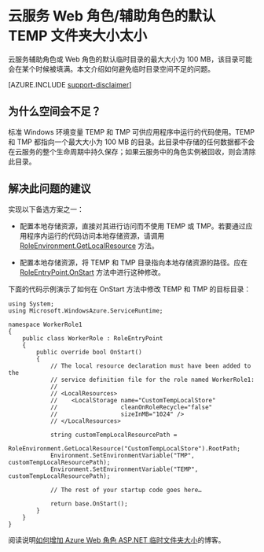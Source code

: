 <properties
   pageTitle="角色的默认 TEMP 文件夹大小太小 | Azure"
   description="云服务角色的 TEMP 文件夹的空间有限。本文针对如何避免磁盘空间不足的问题提供了一些建议。"
   services="cloud-services"
   documentationCenter=""
   authors="simonxjx"
   manager="felixwu"
   editor=""
   tags="top-support-issue"/>
<tags
   ms.service="cloud-services"
   ms.devlang="na"
   ms.topic="article"
   ms.tgt_pltfrm="na"
   ms.workload="tbd"
   ms.date="1/6/2017"
   wacn.date="04/27/2017"
   ms.author="v-six" />


# 云服务 Web 角色/辅助角色的默认 TEMP 文件夹大小太小

云服务辅助角色或 Web 角色的默认临时目录的最大大小为 100 MB，该目录可能会在某个时候被填满。本文介绍如何避免临时目录空间不足的问题。

[AZURE.INCLUDE [support-disclaimer](../../includes/support-disclaimer.md)]

## 为什么空间会不足？

标准 Windows 环境变量 TEMP 和 TMP 可供应用程序中运行的代码使用。TEMP 和 TMP 都指向一个最大大小为 100 MB 的目录。此目录中存储的任何数据都不会在云服务的整个生命周期中持久保存；如果云服务中的角色实例被回收，则会清除此目录。

## 解决此问题的建议

实现以下备选方案之一：

- 配置本地存储资源，直接对其进行访问而不使用 TEMP 或 TMP。若要通过应用程序内运行的代码访问本地存储资源，请调用 [RoleEnvironment.GetLocalResource](https://msdn.microsoft.com/zh-cn/library/microsoft.windowsazure.serviceruntime.roleenvironment.getlocalresource.aspx) 方法。

- 配置本地存储资源，将 TEMP 和 TMP 目录指向本地存储资源的路径。应在 [RoleEntryPoint.OnStart](https://msdn.microsoft.com/zh-cn/library/microsoft.windowsazure.serviceruntime.roleentrypoint.onstart.aspx) 方法中进行这种修改。

下面的代码示例演示了如何在 OnStart 方法中修改 TEMP 和 TMP 的目标目录：

	using System;
	using Microsoft.WindowsAzure.ServiceRuntime;
	
	namespace WorkerRole1
	{
	    public class WorkerRole : RoleEntryPoint
	    {
	        public override bool OnStart()
	        {
	            // The local resource declaration must have been added to the
	            // service definition file for the role named WorkerRole1:
	            //
	            // <LocalResources>
	            //    <LocalStorage name="CustomTempLocalStore"
	            //                  cleanOnRoleRecycle="false"
	            //                  sizeInMB="1024" />
	            // </LocalResources>
	
	            string customTempLocalResourcePath =
	            RoleEnvironment.GetLocalResource("CustomTempLocalStore").RootPath;
	            Environment.SetEnvironmentVariable("TMP", customTempLocalResourcePath);
	            Environment.SetEnvironmentVariable("TEMP", customTempLocalResourcePath);
	
	            // The rest of your startup code goes here…
	
	            return base.OnStart();
	        }
	    }
	}



阅读说明[如何增加 Azure Web 角色 ASP.NET 临时文件夹大小](http://blogs.msdn.com/b/kwill/archive/2011/07/18/how-to-increase-the-size-of-the-windows-azure-web-role-asp-net-temporary-folder.aspx)的博客。



<!---HONumber=Mooncake_Quality_Review_1202_2016-->
<!--Update_Description:update meta properties-->